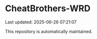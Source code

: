 # CheatBrothers-WRD

Last updated: 2025-06-26 07:21:07

This repository is automatically maintained.
